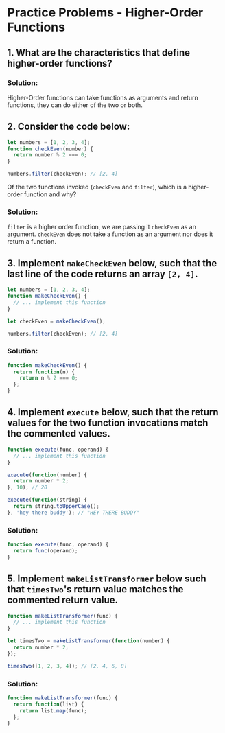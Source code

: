 # Practice Problems - Higher-Order Functions

## 1. What are the characteristics that define higher-order functions?

### Solution:
Higher-Order functions can take functions as arguments and return functions, they can do either of the two or both.

## 2. Consider the code below:
```js
let numbers = [1, 2, 3, 4];
function checkEven(number) {
  return number % 2 === 0;
}

numbers.filter(checkEven); // [2, 4]
```
Of the two functions invoked (`checkEven` and `filter`), which is a higher-order function and why?

### Solution:
`filter` is a higher order function, we are passing it `checkEven` as an argument. `checkEven` does not take a function as an argument nor does it return a function.

## 3. Implement `makeCheckEven` below, such that the last line of the code returns an array `[2, 4]`.
```js
let numbers = [1, 2, 3, 4];
function makeCheckEven() {
  // ... implement this function
}

let checkEven = makeCheckEven();

numbers.filter(checkEven); // [2, 4]
```

### Solution:
```js
function makeCheckEven() {
  return function(n) {
    return n % 2 === 0;
  };
}
```

## 4. Implement `execute` below, such that the return values for the two function invocations match the commented values.
```js
function execute(func, operand) {
  // ... implement this function
}

execute(function(number) {
  return number * 2;
}, 10); // 20

execute(function(string) {
  return string.toUpperCase();
}, 'hey there buddy'); // "HEY THERE BUDDY"
```

### Solution:
```js
function execute(func, operand) {
  return func(operand);
}
```

## 5. Implement `makeListTransformer` below such that `timesTwo`'s return value matches the commented return value.
```js
function makeListTransformer(func) {
  // ... implement this function
}

let timesTwo = makeListTransformer(function(number) {
  return number * 2;
});

timesTwo([1, 2, 3, 4]); // [2, 4, 6, 8]
```

### Solution:
```js
function makeListTransformer(func) {
  return function(list) {
    return list.map(func);
  };
}
```